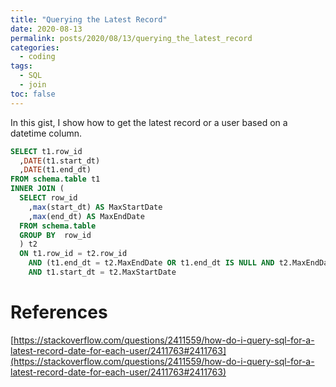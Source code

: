 ```yaml
---
title: "Querying the Latest Record"
date: 2020-08-13
permalink: posts/2020/08/13/querying_the_latest_record
categories: 
  - coding
tags:
  - SQL
  - join
toc: false
---
```


In this gist, I show how to get the latest record or a user based on a datetime column.

```sql
SELECT t1.row_id
  ,DATE(t1.start_dt)
  ,DATE(t1.end_dt)
FROM schema.table t1
INNER JOIN (
  SELECT row_id
    ,max(start_dt) AS MaxStartDate
    ,max(end_dt) AS MaxEndDate
  FROM schema.table
  GROUP BY  row_id
  ) t2
  ON t1.row_id = t2.row_id
    AND (t1.end_dt = t2.MaxEndDate OR t1.end_dt IS NULL AND t2.MaxEndDate is NULL)
    AND t1.start_dt = t2.MaxStartDate
```

# References

[https://stackoverflow.com/questions/2411559/how-do-i-query-sql-for-a-latest-record-date-for-each-user/2411763#2411763](https://stackoverflow.com/questions/2411559/how-do-i-query-sql-for-a-latest-record-date-for-each-user/2411763#2411763)